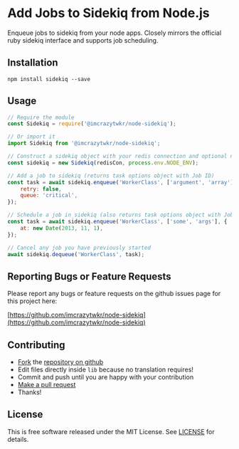 Add Jobs to Sidekiq from Node.js
================================

Enqueue jobs to sidekiq from your node apps. Closely mirrors the official 
ruby sidekiq interface and supports job scheduling.


Installation
------------

```shell
npm install sidekiq --save
```


Usage
-----

```javascript
// Require the module
const Sidekiq = require('@imcrazytwkr/node-sidekiq');

// Or import it
import Sidekiq from '@imcrazytwkr/node-sidekiq';

// Construct a sidekiq object with your redis connection and optional namespace
const sidekiq = new Sidekiq(redisCon, process.env.NODE_ENV);

// Add a job to sidekiq (returns task options object with Job ID)
const task = await sidekiq.enqueue('WorkerClass', ['argument', 'array'], {
    retry: false,
    queue: 'critical',
});

// Schedule a job in sidekiq (also returns task options object with Job ID)
const task = await sidekiq.enqueue('WorkerClass', ['some', 'args'], {
    at: new Date(2013, 11, 1),
});

// Cancel any job you have previously started
await sidekiq.dequeue('WorkerClass', task);
```


Reporting Bugs or Feature Requests
----------------------------------

Please report any bugs or feature requests on the github issues page for this
project here:

[https://github.com/imcrazytwkr/node-sidekiq](https://github.com/imcrazytwkr/node-sidekiq)


Contributing
------------

-   [Fork](https://help.github.com/articles/fork-a-repo) the [repository on github](https://github.com/imcrazytwkr/node-sidekiq)
-   Edit files directly inside `lib` because no translation requires!
-   Commit and push until you are happy with your contribution
-   [Make a pull request](https://help.github.com/articles/using-pull-requests)
-   Thanks!


License
-------

This is free software released under the MIT License.
See [LICENSE](https://github.com/imcrazytwkr/node-sidekiq/blob/master/LICENSE) for details.
